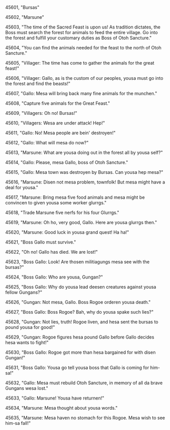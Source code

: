 ﻿45601, "Bursas"

45602, "Marsune"

45603, "The time of the Sacred Feast is upon us!  As tradition dictates, the Boss must search the forest for animals to feed the entire village.  Go into the forest and fulfill your customary duties as Boss of Otoh Sancture."

45604, "You can find the animals needed for the feast to the north of Otoh Sancture."

45605, "Villager:  The time has come to gather the animals for the great feast!"

45606, "Villager:  Gallo, as is the custom of our peoples, yousa must go into the forest and find the beasts!"

45607, "Gallo:  Mesa will bring back many fine animals for the munchen."

45608, "Capture five animals for the Great Feast."

45609, "Villagers:  Oh no!  Bursas!"

45610, "Villagers: Wesa are under attack!  Hep!"

45611, "Gallo:  No! Mesa people are bein' destroyen!"

45612, "Gallo:  What will mesa do now?"

45613, "Marsune:  What are yousa doing out in the forest all by yousa self?"

45614, "Gallo:  Please, mesa Gallo, boss of Otoh Sancture."

45615, "Gallo:  Mesa town was destroyen by Bursas.  Can yousa hep mesa?"

45616, "Marsune:  Disen not mesa problem, townfolk!  But mesa might have a deal for yousa."

45617, "Marsune:  Bring mesa five food animals and mesa might be convincen to given yousa some worker glurrgs."

45618, "Trade Marsune five nerfs for his four Glurrgs."

45619, "Marsune:  Oh ho, very good, Gallo.  Here are yousa glurrgs then."

45620, "Marsune:  Good luck in yousa grand quest!  Ha ha!"

45621, "Boss Gallo must survive."

45622, "Oh no!  Gallo has died.  We are lost!"

45623, "Boss Gallo:  Look!  Are thosen militiagungs mesa see with the bursas?"

45624, "Boss Gallo: Who are yousa, Gungan?"

45625, "Boss Gallo: Why do yousa lead deesen creatures against yousa fellow Gungans?"

45626, "Gungan:  Not mesa, Gallo.  Boss Rogoe orderen yousa death."

45627, "Boss Gallo: Boss Rogoe?  Bah, why do yousa spake such lies?"

45628, "Gungan:  Not lies, truth!  Rogoe liven, and hesa sent the bursas to pound yousa for good!"

45629, "Gungan:  Rogoe figures hesa pound Gallo before Gallo decides hesa wants to fight!"

45630, "Boss Gallo:  Rogoe got more than hesa bargained for with disen Gungan!"

45631, "Boss Gallo:  Yousa go tell yousa boss that Gallo is coming for him-sa!"

45632, "Gallo:  Mesa must rebuild Otoh Sancture, in memory of all da brave Gungans wesa lost."

45633, "Gallo:  Marsune!  Yousa have returnen!"

45634, "Marsune:  Mesa thought about yousa words."

45635, "Marsune:  Mesa haven no stomach for this Rogoe.  Mesa wish to see him-sa fall!"

